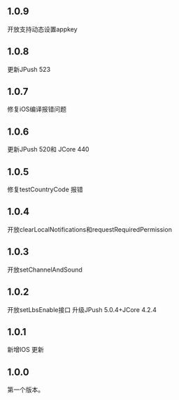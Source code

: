 ## 1.0.9
开放支持动态设置appkey
## 1.0.8
更新JPush 523
## 1.0.7
修复iOS编译报错问题
## 1.0.6
更新JPush 520和 JCore 440
## 1.0.5
修复testCountryCode 报错
## 1.0.4
开放clearLocalNotifications和requestRequiredPermission
## 1.0.3
开放setChannelAndSound 
## 1.0.2
开放setLbsEnable接口
升级JPush 5.0.4+JCore 4.2.4
## 1.0.1

新增IOS 更新
## 1.0.0

第一个版本。

